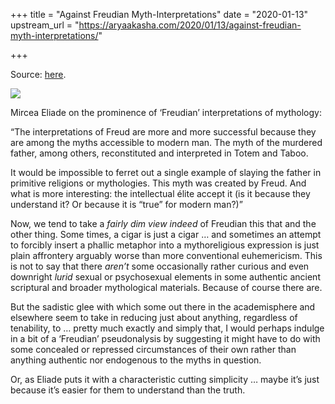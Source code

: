+++
title = "Against Freudian Myth-Interpretations"
date = "2020-01-13"
upstream_url = "https://aryaakasha.com/2020/01/13/against-freudian-myth-interpretations/"

+++

Source: [here](https://aryaakasha.com/2020/01/13/against-freudian-myth-interpretations/).

![](https://aryaakasha.files.wordpress.com/2020/01/83022680_1567246540080871_6759382366092787712_n.jpg?w=190)

Mircea Eliade on the prominence of ‘Freudian’ interpretations of mythology:

“The interpretations of Freud are more and more successful because they are among the myths accessible to modern man. The myth of the murdered father, among others, reconstituted and interpreted in Totem and Taboo.

It would be impossible to ferret out a single example of slaying the father in primitive religions or mythologies. This myth was created by Freud. And what is more interesting: the intellectual élite accept it (is it because they understand it? Or because it is “true” for modern man?)”

Now, we tend to take a *fairly dim view indeed* of Freudian this that and the other thing. Some times, a cigar is just a cigar … and sometimes an attempt to forcibly insert a phallic metaphor into a mythoreligious expression is just plain affrontery arguably worse than more conventional euhemericism. This is not to say that there *aren’t* some occasionally rather curious and even downright *lurid* sexual or psychosexual elements in some authentic ancient scriptural and broader mythological materials. Because of course there are.

But the sadistic glee with which some out there in the academisphere and elsewhere seem to take in reducing just about anything, regardless of tenability, to … pretty much exactly and simply that, I would perhaps indulge in a bit of a ‘Freudian’ pseudonalysis by suggesting it might have to do with some concealed or repressed circumstances of their own rather than anything authentic nor endogenous to the myths in question.

Or, as Eliade puts it with a characteristic cutting simplicity … maybe it’s just because it’s easier for them to understand than the truth.